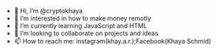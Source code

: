 - 👋 Hi, I’m @cryptokhaya
- 👀 I’m interested in how to make money remotly
- 🌱 I’m currently learning JavaScript and HTML
- 💞️ I’m looking to collaborate on projects and ideas
- 📫 How to reach me: instagram(khay.a.r.);Facebook(Khaya Schmid)

<!---
cryptokhaya/cryptokhaya is a ✨ special ✨ repository because its `README.md` (this file) appears on your GitHub profile.
You can click the Preview link to take a look at your changes.
--->
